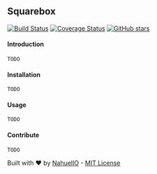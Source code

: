 ## Squarebox


[![Build Status](https://travis-ci.org/nahuelio/squarebox.svg?branch=master)](https://travis-ci.org/nahuelio/squarebox)
[![Coverage Status](https://coveralls.io/repos/github/nahuelio/squarebox/badge.svg)](https://coveralls.io/github/nahuelio/squarebox)
[![GitHub stars](https://img.shields.io/github/stars/nahuelio/squarebox.svg?label=Stars)]()

#### Introduction

```
TODO
```

#### Installation

```
TODO
```

#### Usage
```
TODO
```

#### Contribute
```
TODO
```

Built with :heart: by [NahuelIO](http://nahuel.io) - [MIT License](http://www.opensource.org/licenses/mit-license.php)
